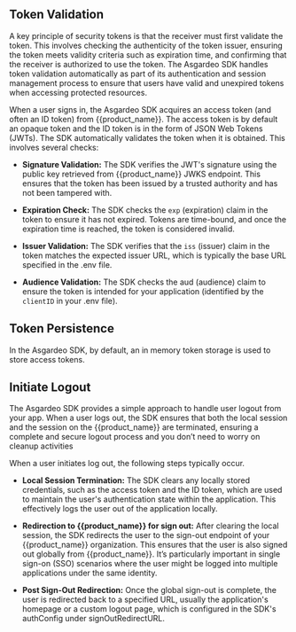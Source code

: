 
## Token Validation

A key principle of security tokens is that the receiver must first validate the token. This involves checking the authenticity of the token issuer, ensuring the token meets validity criteria such as expiration time, and confirming that the receiver is authorized to use the token. The Asgardeo SDK handles token validation automatically as part of its authentication and session management process to ensure that users have valid and unexpired tokens when accessing protected resources.

When a user signs in, the Asgardeo  SDK acquires an access token (and often an ID token) from {{product_name}}. The access token is by default an opaque token and the ID token is in the form of JSON Web Tokens (JWTs). The SDK automatically validates the token when it is obtained. This involves several checks:

- **Signature Validation:** The SDK verifies the JWT's signature using the public key retrieved from {{product_name}} JWKS endpoint. This ensures that the token has been issued by a trusted authority and has not been tampered with.

- **Expiration Check:** The SDK checks the `exp` (expiration) claim in the token to ensure it has not expired. Tokens are time-bound, and once the expiration time is reached, the token is considered invalid.

- **Issuer Validation:** The SDK verifies that the `iss` (issuer) claim in the token matches the expected issuer URL, which is typically the base URL specified in the .env file.

- **Audience Validation:** The SDK checks the aud (audience) claim to ensure the token is intended for your application (identified by the `clientID` in your .env file).

## Token Persistence

In the Asgardeo SDK, by default, an in memory token storage is used to store access tokens.

## Initiate Logout

The Asgardeo SDK provides a simple approach  to handle user logout from your app. When a user logs out, the SDK ensures that both the local session and the session on the {{product_name}} are terminated, ensuring a complete and secure logout process and you don’t need to worry on cleanup activities

When a user initiates log out, the following steps typically occur.

- **Local Session Termination:** The SDK clears any locally stored credentials, such as the access token and the ID token, which are used to maintain the user's authentication state within the application. This effectively logs the user out of the application locally.

- **Redirection to {{product_name}} for sign out:** After clearing the local session, the SDK redirects the user to the sign-out endpoint of your {{product_name}} organization. This ensures that the user is also signed out globally from {{product_name}}. It’s particularly important in single sign-on (SSO) scenarios where the user might be logged into multiple applications under the same identity.

- **Post Sign-Out Redirection:** Once the global sign-out is complete, the user is redirected back to a specified URL, usually the application's homepage or a custom logout page, which is configured in the SDK's authConfig under signOutRedirectURL.
